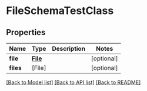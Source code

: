 # FileSchemaTestClass

## Properties
Name | Type | Description | Notes
------------ | ------------- | ------------- | -------------
**file** | [**File**](File.md) |  | [optional] 
**files** | [File] |  | [optional] 

[[Back to Model list]](../README.md#documentation-for-models) [[Back to API list]](../README.md#documentation-for-api-endpoints) [[Back to README]](../README.md)


